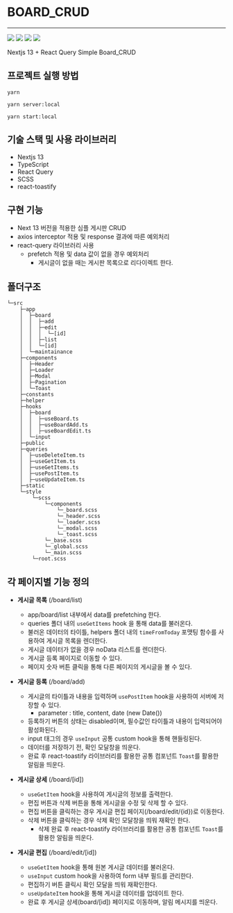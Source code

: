 # BOARD_CRUD

---

<img src="https://img.shields.io/badge/Next.js-000000?style=for-the-badge&logo=Next.js&logoColor=white"> <img src="https://img.shields.io/badge/TypeScript-3178C6?style=for-the-badge&logo=TypeScript&logoColor=white"> <img src="https://img.shields.io/badge/React Query-FF4154?style=for-the-badge&logo=React Query&logoColor=white"> <img src="https://img.shields.io/badge/Sass-CC6699?style=for-the-badge&logo=Sass&logoColor=white">

Nextjs 13 + React Query Simple Board_CRUD

## 프로젝트 실행 방법

```
yarn

yarn server:local

yarn start:local

```

## 기술 스택 및 사용 라이브러리

- Nextjs 13
- TypeScript
- React Query
- SCSS
- react-toastify

## 구현 기능

- Next 13 버전을 적용한 심플 게시판 CRUD
- axios interceptor 적용 및 response 결과에 따른 예외처리
- react-query 라이브러리 사용
  - prefetch 적용 및 data 값이 없을 경우 예외처리
    - 게시글이 없을 때는 게시판 목록으로 리다이렉트 한다.

## 폴더구조

```
└─src
    ├─app
    │  ├─board
    │  │  ├─add
    │  │  ├─edit
    │  │  │  └─[id]
    │  │  ├─list
    │  │  └─[id]
    │  └─maintainance
    ├─components
    │  ├─Header
    │  ├─Loader
    │  ├─Modal
    │  ├─Pagination
    │  └─Toast
    ├─constants
    ├─helper
    ├─hooks
    │  ├─board
    │  │  ├─useBoard.ts
    │  │  ├─useBoardAdd.ts
    │  │  ├─useBoardEdit.ts
    │  └─input
    ├─public
    ├─queries
    │  ├─useDeleteItem.ts
    │  ├─useGetItem.ts
    │  ├─useGetItems.ts
    │  ├─usePostItem.ts
    │  ├─useUpdateItem.ts
    ├─static
    └─style
        └─scss
            └─components
                └─_board.scss
                └─_header.scss
                └─_loader.scss
                └─_modal.scss
                └─_toast.scss
            └─_base.scss
            └─_global.scss
            └─_main.scss
        └─root.scss
```

## 각 페이지별 기능 정의

- **게시글 목록** (/board/list)

  - app/board/list 내부에서 data를 prefetching 한다.
  - queries 폴더 내의 `useGetItems` hook 을 통해 data를 불러온다.
  - 불러온 데이터의 타이틀, helpers 폴더 내의 `timeFromToday` 포맷팅 함수를 사용하여 게시글 목록을 렌더한다.
  - 게시글 데이터가 없을 경우 noData 리스트를 렌더한다.
  - 게시글 등록 페이지로 이동할 수 있다.
  - 페이지 숫자 버튼 클릭을 통해 다른 페이지의 게시글을 볼 수 있다.

- **게시글 등록** (/board/add)

  - 게시글의 타이틀과 내용을 입력하며 `usePostItem` hook을 사용하여 서버에 저장할 수 있다.
    - parameter : title, content, date (new Date())
  - 등록하기 버튼의 상태는 disabled이며, 필수값인 타이틀과 내용이 입력되어야 활성화된다.
  - input 태그의 경우 `useInput` 공통 custom hook을 통해 핸들링된다.
  - 데이터를 저장하기 전, 확인 모달창을 띄운다.
  - 완료 후 react-toastify 라이브러리를 활용한 공통 컴포넌트 `Toast`를 활용한 알림을 띄운다.

- **게시글 상세** (/board/[id])

  - `useGetItem` hook을 사용하여 게시글의 정보를 출력한다.
  - 편집 버튼과 삭제 버튼을 통해 게시글을 수정 및 삭제 할 수 있다.
  - 편집 버튼을 클릭하는 경우 게시글 편집 페이지(/board/edit/{id})로 이동한다.
  - 삭제 버튼을 클릭하는 경우 삭제 확인 모달창을 띄워 재확인 한다.
    - 삭제 완료 후 react-toastify 라이브러리를 활용한 공통 컴포넌트 `Toast`를 활용한 알림을 띄운다.

- **게시글 편집** (/board/edit/[id])
  - `useGetItem` hook을 통해 원본 게시글 데이터를 불러온다.
  - `useInput` custom hook을 사용하여 form 내부 필드를 관리한다.
  - 편집하기 버튼 클릭시 확인 모달을 띄워 재확인한다.
  - `useUpdateItem` hook을 통해 게시글 데이터를 업데이트 한다.
  - 완료 후 게시글 상세(board/[id]) 페이지로 이동하며, 알림 메시지를 띄운다.
